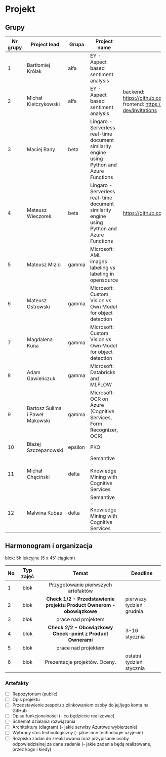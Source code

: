 # **Projekt**



## Grupy 

| Nr grupy | Project lead                    | Grupa   | Project name                                                 | Repo link | Check 1/2 | Check 2/2 |
| -------- | ------------------------------- | ------- | ------------------------------------------------------------ | --------- | --------- | --------- |
| 1        | Bartłomiej Królak               | alfa    | EY - Aspect based sentiment  analysis                        |           | x       |           |
| 2        | Michał Kiełczykowski            | alfa    | EY - Aspect  based sentiment analysis                        | backend: https://github.com/kielczykowski/TweetsSentimentAnalysis frontend: https://github.com/kkorniszuk/ey-fe-dev/invitations          | x       |           |
| 3        | Maciej Bany                     | beta    | Lingaro -  Serverless real-time document similarity engine using Python and Azure  Functions |           | X         |           |
| 4        | Mateusz Wieczorek               | beta    | Lingaro -  Serverless real-time document similarity engine using Python and Azure  Functions | https://github.com/mati9725/DocumentSimilarityEngine | X         | X          |
| 5        | Mateusz Mizio                   | gamma   | Microsoft: AML  images labeling vs labeling in opensource    |           | x         |           |
| 6        | Mateusz Ostrowski               | gamma   | Microsoft:  Custom Vision vs Own Model for object detection  |           | X         |           |
| 7        | Magdalena Kuna                  | gamma   | Microsoft:  Custom Vision vs Own Model for object detection  |           | x         |           |
| 8        | Adam Gawieńczuk                 | gamma   | Microsoft:  Databricks and MLFLOW                            |           | x         |           |
| 9        | Bartosz Sulima i Paweł Makowski | gamma   | Microsoft: OCR  on Azure (Cognitive Services, Form Recognizer, OCR) |           | x         |           |
| 10       | Błażej Szczepanowski            | epsilon | PKO                                                          |           | x       |           |
| 11       | Michał Chęciński                | delta   | Semantive -  Knowledge Mining with Cognitive Services        |           | X         |           |
| 12       | Malwina Kubas                   | delta   | Semantive -  Knowledge Mining with Cognitive Services        |           | X         |           |

## Harmonogram i organizacja

blok: 5h lekcyjne (5 x 45' ciągiem) 

| No   | Typ zajęć |                            Temat                             | Deadline                 |
| ---- | :-------: | :----------------------------------------------------------: | ------------------------ |
| 1    |   blok    |             Przygotowanie pierwszych artefaktów              |                          |
| 2    |   blok    | **Check 1/2 - Przedstawienie projektu Product Ownerom - obowiązkowe** | pierwszy tydzień grudnia |
| 3    |   blok    |                     prace nad projektem                      |                          |
| 4    |   blok    |  **Check 2/2 - Obowiązkowy Check-point z Product Ownerami**  | 3-16 stycznia            |
| 5    |   blok    |                     prace nad projektem                      |                          |
| 6    |   blok    |                Prezentacje projektów. Oceny.                 | ostatni tydzień stycznia |



### Artefakty

- [ ] Repozytorium (public)
- [ ] Opis projektu
- [ ] Przedstawienie zespołu z zlinkowaniem osoby do jej/jego konta na GitHub
- [ ] Opisu funkcjonalności (- co będziecie realizować)
- [ ] Schemat działania rozwiązania
- [ ] Architektura (diagram) (- jakie serwisy Azurowe wybierzenie)
- [ ] Wybrany stos technologiczny (- jakie inne technologie użyjecie)
- [ ] Rozpiska zadań do zrealizowania oraz przypisanie osoby odpowiedzialnej za dane zadanie (- jakie zadania będą realizowane, przez kogo i kiedy)
